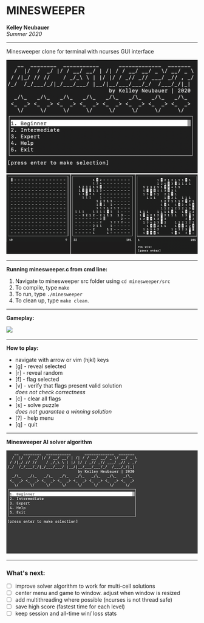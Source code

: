 # MINESWEEPER

**Kelley Neubauer**\
*Summer 2020*

---

 Minesweeper clone for terminal with ncurses GUI interface

<img src="/img/minesweeper_menu.png" width="600">

<img src="/img/minesweeper_gameplay.png" width="600">


---

**Running minesweeper.c from cmd line:**
1. Navigate to minesweeper src folder using `cd minesweeper/src`
2. To compile, type `make`
3. To run, type `./minesweeper`
4. To clean up, type `make clean`.

---

**Gameplay:**

<img src="/img/minesweeper_gameplay_intermediate2.gif" width="600">

---

**How to play:**

- navigate with arrow or vim (hjkl) keys
- [g] - reveal selected
- [r] - reveal random
- [f] - flag selected
- [v] - verify that flags present valid solution\
      *does not check correctness*
- [c] - clear all flags
- [s] - solve puzzle\
      *does not guarantee a winning solution*
- [?] - help menu
- [q] - quit

---

**Minesweeper AI solver algorithm**

<img src="/img/minesweeper_solver.gif" width="600">

---

### What's next:
- [ ] improve solver algorithm to work for multi-cell solutions
- [ ] center menu and game to window. adjust when window is resized
- [ ] add multithreading where possible (ncurses is not thread safe)
- [ ] save high score (fastest time for each level)
- [ ] keep session and all-time win/ loss stats 
